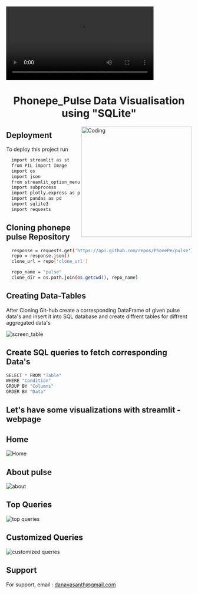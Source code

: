<video height = "200" src = "https://user-images.githubusercontent.com/117557948/219284713-df4c0aa8-af61-4a48-b1b5-0bd1c83aadcc.mp4"></video> 

<h1 align="center"> Phonepe_Pulse Data Visualisation using "SQLite"</h1>

<img align="right" alt="Coding" width="300" src="https://media.giphy.com/media/vISmwpBJUNYzukTnVx/giphy.gif">


## Deployment

To deploy this project run

```bash
  import streamlit as st
  from PIL import Image
  import os
  import json
  from streamlit_option_menu import option_menu
  import subprocess
  import plotly.express as px
  import pandas as pd
  import sqlite3
  import requests
```

## Cloning phonepe pulse Repository

```bash
  response = requests.get('https://api.github.com/repos/PhonePe/pulse')
  repo = response.json()
  clone_url = repo['clone_url']

  repo_name = "pulse"
  clone_dir = os.path.join(os.getcwd(), repo_name)
```
## Creating  Data-Tables 

After Cloning Git-hub create a corresponding DataFrame of given pulse data's and insert it into SQL database and create diffrent tables for diffrent aggregated data's 

![screen_table](https://user-images.githubusercontent.com/117557948/219296120-3268153c-22f4-408c-8443-88d870ecddfe.png)


## Create SQL queries to fetch corresponding Data's

```python
SELECT * FROM "Table"
WHERE "Condition"
GROUP BY "Columns"
ORDER BY "Data"
```
## Let's have some visualizations with streamlit - webpage

## Home

![Home](https://user-images.githubusercontent.com/117557948/219302391-130b2762-baaa-4c3c-8997-3f2886a3bc2b.png)

## About pulse

![about](https://user-images.githubusercontent.com/117557948/219302494-34f4688d-282d-42bb-9622-81832a60b6c5.png)

## Top Queries

![top queries](https://user-images.githubusercontent.com/117557948/219302653-f812a57f-176b-48dc-ac0f-8fb21c0dee7d.png)

## Customized Queries

![customized queries](https://user-images.githubusercontent.com/117557948/219302928-060f31e4-3c2c-44b7-9580-f219f7d798b8.png)

## Support

For support, email : danavasanth@gmail.com 


